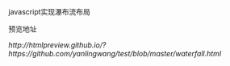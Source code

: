 
<p>javascript实现瀑布流布局</p>
<p>预览地址</p>
<address>http://htmlpreview.github.io/?https://github.com/yanlingwang/test/blob/master/waterfall.html</address>
